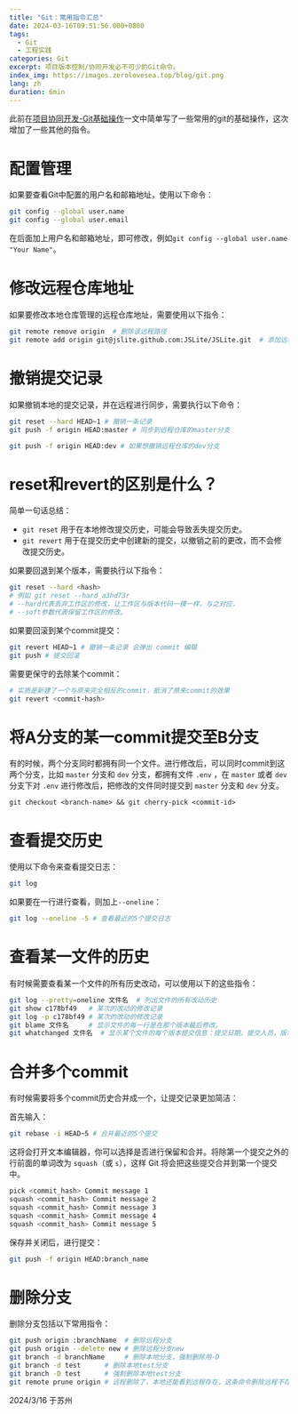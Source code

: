 ```yaml
---
title: "Git：常用指令汇总"
date: 2024-03-16T09:51:56.000+0800
tags: 
  - Git
  - 工程实践
categories: Git
excerpt: 项目版本控制/协同开发必不可少的Git命令。
index_img: https://images.zerolovesea.top/blog/git.png
lang: zh
duration: 6min
---
```


此前在[项目协同开发-Git基础操作](https://zerolovesea.github.io/2023/12/29/项目协同开发-Git基础操作/)一文中简单写了一些常用的git的基础操作，这次增加了一些其他的指令。



# 配置管理

如果要查看Git中配置的用户名和邮箱地址，使用以下命令：

```bash
git config --global user.name
git config --global user.email
```

在后面加上用户名和邮箱地址，即可修改，例如`git config --global user.name "Your Name"`。

# 修改远程仓库地址

如果要修改本地仓库管理的远程仓库地址，需要使用以下指令：

```bash
git remote remove origin  # 删除该远程路径  
git remote add origin git@jslite.github.com:JSLite/JSLite.git  # 添加远程路径 
```

# 撤销提交记录

如果撤销本地的提交记录，并在远程进行同步，需要执行以下命令：

```bash
git reset --hard HEAD~1 # 撤销一条记录   
git push -f origin HEAD:master # 同步到远程仓库的master分支

git push -f origin HEAD:dev # 如果想撤销远程仓库的dev分支
```

# reset和revert的区别是什么？

简单一句话总结：

- `git reset` 用于在本地修改提交历史，可能会导致丢失提交历史。
- `git revert` 用于在提交历史中创建新的提交，以撤销之前的更改，而不会修改提交历史。

如果要回退到某个版本，需要执行以下指令：

```bash
git reset --hard <hash>
# 例如 git reset --hard a3hd73r
# --hard代表丢弃工作区的修改，让工作区与版本代码一模一样，与之对应，
# --soft参数代表保留工作区的修改。
```

如果要回滚到某个commit提交：

```bash
git revert HEAD~1 # 撤销一条记录 会弹出 commit 编辑
git push # 提交回滚
```

需要更保守的去除某个commit：

```bash
# 实质是新建了一个与原来完全相反的commit，抵消了原来commit的效果
git revert <commit-hash> 
```

# 将A分支的某一commit提交至B分支

有的时候，两个分支同时都拥有同一个文件。进行修改后，可以同时commit到这两个分支，比如 `master` 分支和 `dev` 分支，都拥有文件 `.env` ，在 `master` 或者 `dev` 分支下对 `.env` 进行修改后，把修改的文件同时提交到 `master` 分支和 `dev` 分支。

```
git checkout <branch-name> && git cherry-pick <commit-id>
```

# 查看提交历史

使用以下命令来查看提交日志：

```bash
git log
```

如果要在一行进行查看，则加上`--oneline`：

```bash
git log --oneline -5 # 查看最近的5个提交日志
```

# 查看某一文件的历史

有时候需要查看某一个文件的所有历史改动，可以使用以下的这些指令：

```bash
git log --pretty=oneline 文件名  # 列出文件的所有改动历史  
git show c178bf49   # 某次的改动的修改记录  
git log -p c178bf49 # 某次的改动的修改记录  
git blame 文件名     # 显示文件的每一行是在那个版本最后修改。  
git whatchanged 文件名  # 显示某个文件的每个版本提交信息：提交日期，提交人员，版本号，提交备注（没有修改细节）  
```

# 合并多个commit

有时候需要将多个commit历史合并成一个，让提交记录更加简洁：

首先输入：
```bash
git rebase -i HEAD~5 # 合并最近的5个提交
```

这将会打开文本编辑器，你可以选择是否进行保留和合并。将除第一个提交之外的行前面的单词改为 `squash`（或 `s`），这样 Git 将会把这些提交合并到第一个提交中。

```bash
pick <commit_hash> Commit message 1
squash <commit_hash> Commit message 2
squash <commit_hash> Commit message 3
squash <commit_hash> Commit message 4
squash <commit_hash> Commit message 5
```

保存并关闭后，进行提交：

```bash
git push -f origin HEAD:branch_name
```

# 删除分支

删除分支包括以下常用指令：

```bash
git push origin :branchName  # 删除远程分支  
git push origin --delete new # 删除远程分支new   
git branch -d branchName     # 删除本地分支，强制删除用-D  
git branch -d test      # 删除本地test分支   
git branch -D test      # 强制删除本地test分支   
git remote prune origin # 远程删除了，本地还能看到远程存在，这条命令删除远程不存在的分支
```



2024/3/16 于苏州